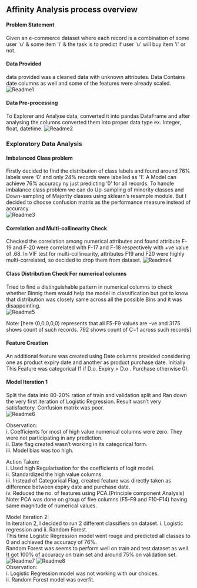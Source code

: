 ## Affinity Analysis process overview
#### Problem Statement
Given an e-commerce dataset where each record is a combination of some user 'u' & some item 'i' & the task is to predict if user 'u' will buy item 'i' or not.

#### Data Provided
data provided was a cleaned data with unknown attributes. Data Contains date columns as well and some of the features were already scaled.
![Readme1](https://github.com/shivendrapratap2/Machine-Learning-And-Data-Science/blob/master/Affinity%20Analysis/Images/data.PNG)

#### Data Pre-processing
To Explorer and Analyse data, converted it into pandas DataFrame and after analysing the columns converted them into proper data type ex. Integer, float, datetime.
![Readme2](https://github.com/shivendrapratap2/Machine-Learning-And-Data-Science/blob/master/Affinity%20Analysis/Images/dataframe.PNG)

### Exploratory Data Analysis
#### Imbalanced Class problem
Firstly decided to find the distribution of class labels and found around 76% labels were ‘0’  and only 24% records were labelled as ‘1’. A Model can achieve 76% accuracy ny just predicting ‘0’ for all records. To handle imbalance class problem we can do Up-sampling of minority classes and Down-sampling of Majority classes using sklearn’s resample module. But I decided to choose confusion matrix as the performance measure instead of accuracy.  
![Readme3](https://github.com/shivendrapratap2/Machine-Learning-And-Data-Science/blob/master/Affinity%20Analysis/Images/class_dist.PNG)

#### Correlation and Multi-collinearity Check
Checked the correlation among numerical attributes and found attribute F-19 and F-20  were correlated with F-17 and F-18  respectively with +ve value of .68. In VIF test for multi-collinearity, attributes F19 and F20 were highly multi-correlated, so decided to drop them from dataset.
![Readme4](https://github.com/shivendrapratap2/Machine-Learning-And-Data-Science/blob/master/Affinity%20Analysis/Images/corr_mat.PNG)

#### Class Distribution Check For numerical columns
Tried to find a distinguishable pattern in numerical columns to check whether Binnig them would help the model in classification but got to know that distribution was closely same across all the possible Bins and it was disappointing.  
![Readme5](https://github.com/shivendrapratap2/Machine-Learning-And-Data-Science/blob/master/Affinity%20Analysis/Images/Binning.PNG)

Note: [here (0,0,0,0,0) represents that all F5-F9 values are –ve and 3175 shows count of such records. 792 shows count of C=1 across such records]

#### Feature Creation
An additional feature was created using Date columns provided considering one as product expiry date and another as product purchase date. Initially This Feature was categorical (1 if D.o. Expiry > D.o . Purchase otherwise 0).

#### Model Iteration 1
Split the data into 80-20% ration of train and validation split and Ran down the very first iteration of Logistic Regression. Result wasn’t very satisfactory. Confusion matrix was poor.  
![Readme6](https://github.com/shivendrapratap2/Machine-Learning-And-Data-Science/blob/master/Affinity%20Analysis/Images/1st_iter.PNG)

Observation:  
i.	Coefficients for most of high value numerical columns were zero. They were not participating in any prediction.  
ii.	Date flag created wasn’t working in its categorical form.  
iii.	Model bias was too high.  

Action Taken:  
i.	Used high Regularisation for the coefficients of logit model.  
ii.	Standardized the high value columns.  
iii.	Instead of Categorical Flag, created feature was directly taken as difference between expiry date and purchase date.  
iv.	Reduced the no. of features using PCA.(Principle component Analysis)  
Note: PCA was done on group of five columns (F5-F9 and F10-F14) having same magnitude of numerical values.  

Model Iteration 2:  
In iteration 2, I decided to run 2 different classifiers on dataset.  i. Logistic regression and ii. Random Forest.  
This time Logistic Regression model went rouge and predicted all classes to 0 and achieved the accuracy of 76%.  
Random Forest was seems to perform well on train and test dataset as well. It got 100% of accuracy on train set and around 75% on validation set.  
![Readme7](https://github.com/shivendrapratap2/Machine-Learning-And-Data-Science/blob/master/Affinity%20Analysis/Images/rf_train.PNG)
![Readme8](https://github.com/shivendrapratap2/Machine-Learning-And-Data-Science/blob/master/Affinity%20Analysis/Images/rf_val.PNG)                                                        
Observation:  
i.	Logistic Regression model was not working with our choices.  
ii.	Random Forest model was overfit.


